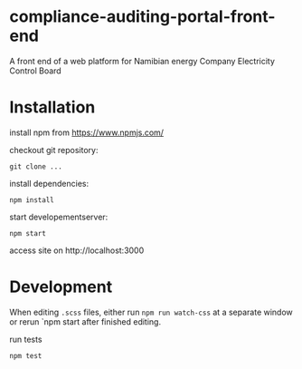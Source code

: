 # compliance-auditing-portal-front-end
A front end of a web platform for Namibian energy Company Electricity Control Board

# Installation

install npm from https://www.npmjs.com/

checkout git repository:

    git clone ...

install dependencies:

    npm install

start developementserver:

    npm start

access site on http://localhost:3000

# Development

When editing `.scss` files, either run `npm run watch-css` at a separate window or rerun `npm start after finished editing.

run tests

    npm test
